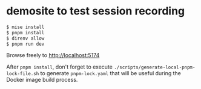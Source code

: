 # demosite to test session recording

```sh
$ mise install
$ pnpm install
$ direnv allow
$ pnpm run dev
```

Browse freely to <http://localhost:5174>

After `pnpm install`, don't forget to execute `./scripts/generate-local-pnpm-lock-file.sh` to generate `pnpm-lock.yaml` that will be useful during the Docker image build process.
